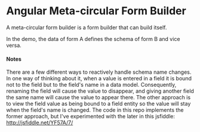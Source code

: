 Angular Meta-circular Form Builder
==================================

A meta-circular form builder is a form builder that can build itself.

In the demo, the data of form A defines the schema of form B and vice versa.

#### Notes

There are a few different ways to reactively handle schema name changes.
In one way of thinking about it, when a value is entered in a field it is bound
not to the field but to the field's name in a data model.
Consequently, renaming the field will cause the value to disappear, and giving
another field the same name will cause the value to appear there.
The other approach is to view the field value as being bound to a field entity
so the value will stay when the field's name is changed.
The code in this repo implements the former approach,
but I've experimented with the later in this jsfiddle: http://jsfiddle.net/YF57A/7/
